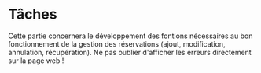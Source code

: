 # Tâches 
 Cette partie concernera le développement des fontions nécessaires au bon fonctionnement de la gestion des réservations (ajout, modification, annulation, récupération). Ne pas oublier d'afficher les erreurs directement sur la page web !
